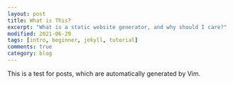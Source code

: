 ```yaml
---
layout: post
title: What is This?
excerpt: "What is a static website generator, and why should I care?"
modified: 2021-06-29
tags: [intro, beginner, jekyll, tutorial]
comments: true
category: blog
---
```


This is a test for posts, which are automatically generated by Vim.

